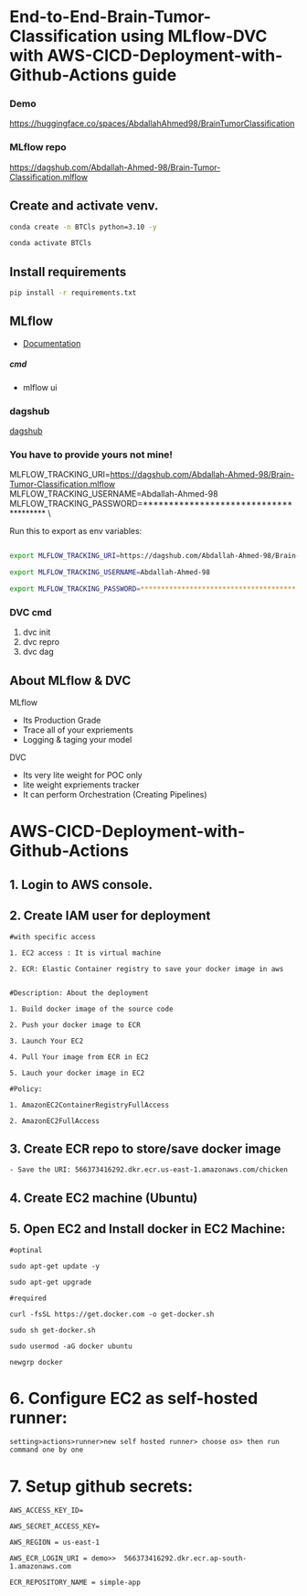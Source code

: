 # End-to-End-Brain-Tumor-Classification using MLflow-DVC with AWS-CICD-Deployment-with-Github-Actions guide 

### Demo
https://huggingface.co/spaces/AbdallahAhmed98/BrainTumorClassification

### MLflow repo
https://dagshub.com/Abdallah-Ahmed-98/Brain-Tumor-Classification.mlflow

## Create and activate venv.

```bash
conda create -n BTCls python=3.10 -y
```
```bash
conda activate BTCls
```

## Install requirements

```bash
pip install -r requirements.txt
```



## MLflow

- [Documentation](https://mlflow.org/docs/latest/index.html)

##### cmd
- mlflow ui

### dagshub
[dagshub](https://dagshub.com/)

### You have to provide yours not mine!

MLFLOW_TRACKING_URI=https://dagshub.com/Abdallah-Ahmed-98/Brain-Tumor-Classification.mlflow \
MLFLOW_TRACKING_USERNAME=Abdallah-Ahmed-98 \
MLFLOW_TRACKING_PASSWORD=************************************** \

Run this to export as env variables:

```bash

export MLFLOW_TRACKING_URI=https://dagshub.com/Abdallah-Ahmed-98/Brain-Tumor-Classification.mlflow

export MLFLOW_TRACKING_USERNAME=Abdallah-Ahmed-98 

export MLFLOW_TRACKING_PASSWORD=**************************************

```



### DVC cmd

1. dvc init
2. dvc repro
3. dvc dag


## About MLflow & DVC

MLflow

 - Its Production Grade
 - Trace all of your expriements
 - Logging & taging your model


DVC 

 - Its very lite weight for POC only
 - lite weight expriements tracker
 - It can perform Orchestration (Creating Pipelines)



# AWS-CICD-Deployment-with-Github-Actions

## 1. Login to AWS console.

## 2. Create IAM user for deployment

	#with specific access

	1. EC2 access : It is virtual machine

	2. ECR: Elastic Container registry to save your docker image in aws


	#Description: About the deployment

	1. Build docker image of the source code

	2. Push your docker image to ECR

	3. Launch Your EC2 

	4. Pull Your image from ECR in EC2

	5. Lauch your docker image in EC2

	#Policy:

	1. AmazonEC2ContainerRegistryFullAccess

	2. AmazonEC2FullAccess

	
## 3. Create ECR repo to store/save docker image
    - Save the URI: 566373416292.dkr.ecr.us-east-1.amazonaws.com/chicken

	
## 4. Create EC2 machine (Ubuntu) 

## 5. Open EC2 and Install docker in EC2 Machine:
	
	
	#optinal

	sudo apt-get update -y

	sudo apt-get upgrade
	
	#required

	curl -fsSL https://get.docker.com -o get-docker.sh

	sudo sh get-docker.sh

	sudo usermod -aG docker ubuntu

	newgrp docker
	
# 6. Configure EC2 as self-hosted runner:
    setting>actions>runner>new self hosted runner> choose os> then run command one by one


# 7. Setup github secrets:

    AWS_ACCESS_KEY_ID=

    AWS_SECRET_ACCESS_KEY=

    AWS_REGION = us-east-1

    AWS_ECR_LOGIN_URI = demo>>  566373416292.dkr.ecr.ap-south-1.amazonaws.com

    ECR_REPOSITORY_NAME = simple-app

